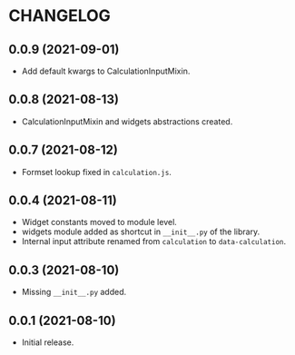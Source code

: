 # CHANGELOG

## 0.0.9 (2021-09-01)
* Add default kwargs to CalculationInputMixin.

## 0.0.8 (2021-08-13)
* CalculationInputMixin and widgets abstractions created.

## 0.0.7 (2021-08-12)
* Formset lookup fixed in `calculation.js`.

## 0.0.4 (2021-08-11)
* Widget constants moved  to module level.
* widgets module added as shortcut in `__init__.py` of the library.
* Internal input attribute renamed from `calculation` to `data-calculation`.

## 0.0.3 (2021-08-10)

* Missing `__init__.py` added.

## 0.0.1 (2021-08-10)

* Initial release.

